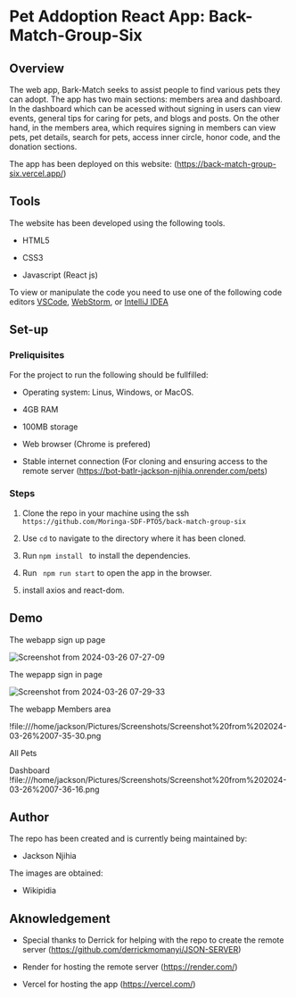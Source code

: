 # Pet Addoption React App: Back-Match-Group-Six



## Overview

The web app, Bark-Match seeks to assist people to find various pets they can adopt. The app has two main sections: members area and dashboard. In the dashboard which can be acessed without signing in users can view events, general tips for caring for pets, and blogs and posts. On the other hand, in the members area, which requires signing in members can view pets, pet details, search for pets, access inner circle, honor code, and the donation sections. 

The app has been deployed on this website: (https://back-match-group-six.vercel.app/)

## Tools
The website has been developed using the following tools.

* HTML5
  
* CSS3
  
* Javascript (React js)
  
To view or manipulate the code you need to use one of the following code editors [VSCode](https://www.hostinger.com/tutorials/best-code-editors#1_Visual_Studio_Code), [WebStorm](https://www.jetbrains.com/webstorm/), or [IntelliJ IDEA](https://www.jetbrains.com/idea/)

## Set-up

### Preliquisites

For the project to run the following should be fullfilled:

* Operating system: Linus, Windows, or MacOS.
  
* 4GB RAM
  
* 100MB storage
  
* Web browser (Chrome is prefered)
  
* Stable internet connection (For cloning and ensuring access to the remote server (https://bot-batlr-jackson-njihia.onrender.com/pets)

### Steps

1. Clone the repo in your machine using the ssh ```https://github.com/Moringa-SDF-PTO5/back-match-group-six```

2. Use ```cd``` to navigate to the directory where it has been cloned.

3. Run ```npm install ``` to install the dependencies.
   
4.  Run ``` npm run start``` to open the app in the browser.

5.  install axios and react-dom.

## Demo


The webapp sign up page

![Screenshot from 2024-03-26 07-27-09](https://github.com/Moringa-SDF-PTO5/back-match-group-six/assets/152980044/60450518-58f4-4176-8d3a-d2778a9743b7)


The wepapp sign in page


![Screenshot from 2024-03-26 07-29-33](https://github.com/Moringa-SDF-PTO5/back-match-group-six/assets/152980044/0ab0acfc-08c6-47ed-9b76-9c2277d64681)


The webapp Members area

!file:///home/jackson/Pictures/Screenshots/Screenshot%20from%202024-03-26%2007-35-30.png



All Pets

Dashboard 
!file:///home/jackson/Pictures/Screenshots/Screenshot%20from%202024-03-26%2007-36-16.png



## Author
The repo has been created and is currently being maintained by:

- Jackson Njihia

The images are obtained:

- Wikipidia

## Aknowledgement
*  Special thanks to Derrick for helping with the repo to create the remote server (https://github.com/derrickmomanyi/JSON-SERVER)
  
*  Render for hosting the remote server (https://render.com/)
  
*  Vercel for hosting the app (https://vercel.com/)
  

